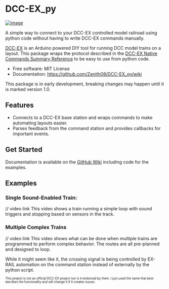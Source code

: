 # DCC-EX_py


[![image](https://img.shields.io/pypi/v/DCC-EX_py.svg)](https://pypi.python.org/pypi/DCC-EX_py)


A simple way to connect to your DCC-EX controlled model railroad using python code without having to write DCC-EX commands manually.

[DCC-EX](https://dcc-ex.com/#gsc.tab=0) is an Arduino powered DIY tool for running DCC model trains on a layout.
This package wraps the protocol described in the [DCC-EX Native Commands Summary Reference](https://dcc-ex.com/reference/software/command-summary-consolidated.html) to be easy to use from python code.


-   Free software: MIT License
-   Documentation: https://github.com/Zenith08/DCC-EX_py/wiki

This package is in early development, breaking changes may happen until it is marked version 1.0.

## Features

-   Connects to a DCC-EX base station and wraps commands to make automating layouts easier.
-   Parses feedback from the command station and provides callbacks for important events.

## Get Started
Documentation is available on the [GitHub Wiki](https://github.com/Zenith08/DCC-EX_py/wiki) including code for the examples.

## Examples
### Single Sound-Enabled Train:
// video link
This video shows a train running a simple loop with sound triggers and stopping based on sensors in the track.

### Multiple Complex Trains
// video link
This video shows what can be done when multiple trains are programmed to perform complex behavior. The routes are all pre-planned and designed to loop.

While it might seem like it, the crossing signal is being controlled by EX-RAIL automation on the command station instead of externally by the python script.

<sub><sup>This project is not an official DCC-EX project nor is it endorsed by them. I just used the name that best decribes the funcionality and will change it if it creates issues.</sup></sub>
